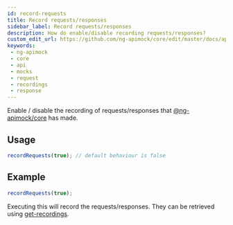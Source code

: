 ```yaml
---
id: record-requests
title: Record requests/responses
sidebar_label: Record requests/responses
description: How do enable/disable recording requests/responses?
custom_edit_url: https://github.com/ng-apimock/core/edit/master/docs/api/record-requests.md
keywords:
 - ng-apimock
 - core
 - api
 - mocks
 - request
 - recordings
 - response
---
```

Enable / disable the recording of requests/responses that [@ng-apimock/core](https://github.com/ng-apimock/core) has made.

## Usage

```typescript
recordRequests(true); // default behaviour is false
```

## Example

```typescript
recordRequests(true);
```

Executing this will record the requests/responses. They can be retrieved using [get-recordings](get-recordings).
